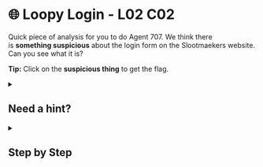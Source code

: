 # 🌐 Loopy Login - L02 C02

Quick piece of analysis for you to do Agent 707. We think there is **something suspicious** about the login form on the Slootmaekers website. Can you see what it is?

**Tip:** Click on the **suspicious thing** to get the flag.

<details><summary>

## Need a hint?</summary>

> 💡 Hint: When you are shopping online you will often see a padlock which tells you the site is secure. What if the site isn't secure?

</details>

<details><summary>

## Step by Step</summary>

- Click on the red lock button.

![picture of red lock](/assets/loopylogin1.png)

</details>
